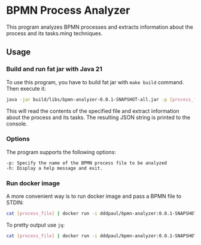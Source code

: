 # BPMN Process Analyzer

This program analyzes BPMN processes and extracts information about the process and its tasks.ming techniques.

## Usage

### Build and run fat jar with Java 21

To use this program, you have to build fat jar with ```make build``` command. Then execute it:

```bash
java -jar build/libs/bpmn-analyzer-0.0.1-SNAPSHOT-all.jar -p [process_file]
```
This will read the contents of the specified file and extract information about the process and its tasks. The resulting JSON string is printed to the console.

### Options

The program supports the following options:

```
-p: Specify the name of the BPMN process file to be analyzed
-h: Display a help message and exit.
```

### Run docker image

A more convenient way is to run docker image and pass a BPMN file to STDIN:

```bash
cat [process_file] | docker run -i dddpaul/bpmn-analyzer:0.0.1-SNAPSHOT
```

To pretty output use ```jq```:

```bash
cat [process_file] | docker run -i dddpaul/bpmn-analyzer:0.0.1-SNAPSHOT | jq .
```
